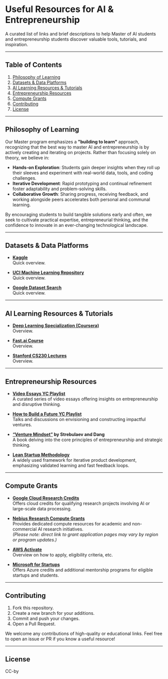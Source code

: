 # Useful Resources for AI & Entrepreneurship

A curated list of links and brief descriptions to help Master of AI students and entrepreneurship students discover valuable tools, tutorials, and inspiration.

---

## Table of Contents
1. [Philosophy of Learning](#philosophy-of-learning)
2. [Datasets & Data Platforms](#datasets--data-platforms)
3. [AI Learning Resources & Tutorials](#ai-learning-resources--tutorials)
4. [Entrepreneurship Resources](#entrepreneurship-resources)
5. [Compute Grants](#compute-grants)
6. [Contributing](#contributing)
7. [License](#license)

---

## Philosophy of Learning
Our Master program emphasizes a **"building to learn"** approach, recognizing that the best way to master AI and entrepreneurship is by actively creating and iterating on projects. Rather than focusing solely on theory, we believe in:
- **Hands-on Exploration**: Students gain deeper insights when they roll up their sleeves and experiment with real-world data, tools, and coding challenges.  
- **Iterative Development**: Rapid prototyping and continual refinement foster adaptability and problem-solving skills.  
- **Collaborative Growth**: Sharing progress, receiving feedback, and working alongside peers accelerates both personal and communal learning.  

By encouraging students to build tangible solutions early and often, we seek to cultivate practical expertise, entrepreneurial thinking, and the confidence to innovate in an ever-changing technological landscape.

---

## Datasets & Data Platforms
- **[Kaggle](https://www.kaggle.com/datasets)**  
  Quick overview.

- **[UCI Machine Learning Repository](https://archive.ics.uci.edu/ml/)**  
  Quick overview.

- **[Google Dataset Search](https://datasetsearch.research.google.com/)**  
  Quick overview.


---

## AI Learning Resources & Tutorials
- **[Deep Learning Specialization (Coursera)](https://www.coursera.org/specializations/deep-learning)**  
  Overview.

- **[Fast.ai Course](https://course.fast.ai/)**  
  Overview.

- **[Stanford CS230 Lectures](https://cs230.stanford.edu/)**  
  Overview.


---

## Entrepreneurship Resources
- **[Video Essays YC Playlist](https://www.youtube.com/watch?v=pQnOBHNKlgs&list=PLQ-uHSnFig5OA-fmW_IH2QvAuY7317FFl)**  
  A curated series of video essays offering insights on entrepreneurship and disruptive thinking.

- **[How to Build a Future YC Playlist](https://www.youtube.com/watch?v=tnBQmEqBCY0&list=PLQ-uHSnFig5MoTTcgd8EzenEADqGTQPpW)**  
  Talks and discussions on envisioning and constructing impactful ventures.

- **[“Venture Mindset”](https://www.amazon.de/Venture-Mindset-Smarter-Achieve-Extraordinary/dp/1399809989) by Strebulaev and Dang**  
  A book delving into the core principles of entrepreneurship and strategic thinking.

- **[Lean Startup Methodology](http://theleanstartup.com/)**  
  A widely used framework for iterative product development, emphasizing validated learning and fast feedback loops.

---

## Compute Grants
- **[Google Cloud Research Credits](https://edu.google.com/programs/credits/research/)**  
  Offers cloud credits for qualifying research projects involving AI or large-scale data processing.

- **[Nebius Research Compute Grants]((https://nebius.com/nebius-research-credits-program))**  
  Provides dedicated compute resources for academic and non-commercial AI research initiatives.  
  *(Please note: direct link to grant application pages may vary by region or program updates.)*

- **[AWS Activate](https://aws.amazon.com/activate/)**  
  Overview on how to apply, eligibility criteria, etc.

- **[Microsoft for Startups](https://startups.microsoft.com/)**  
  Offers Azure credits and additional mentorship programs for eligible startups and students.

---

## Contributing
1. Fork this repository.
2. Create a new branch for your additions.
3. Commit and push your changes.
4. Open a Pull Request.

We welcome any contributions of high-quality or educational links. Feel free to open an issue or PR if you know a useful resource!

---

## License

CC-by
